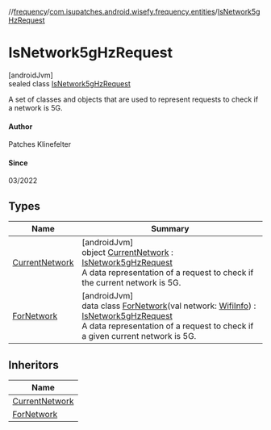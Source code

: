 //[frequency](../../../index.md)/[com.isupatches.android.wisefy.frequency.entities](../index.md)/[IsNetwork5gHzRequest](index.md)

# IsNetwork5gHzRequest

[androidJvm]\
sealed class [IsNetwork5gHzRequest](index.md)

A set of classes and objects that are used to represent requests to check if a network is 5G.

#### Author

Patches Klinefelter

#### Since

03/2022

## Types

| Name | Summary |
|---|---|
| [CurrentNetwork](-current-network/index.md) | [androidJvm]<br>object [CurrentNetwork](-current-network/index.md) : [IsNetwork5gHzRequest](index.md)<br>A data representation of a request to check if the current network is 5G. |
| [ForNetwork](-for-network/index.md) | [androidJvm]<br>data class [ForNetwork](-for-network/index.md)(val network: [WifiInfo](https://developer.android.com/reference/kotlin/android/net/wifi/WifiInfo.html)) : [IsNetwork5gHzRequest](index.md)<br>A data representation of a request to check if a given current network is 5G. |

## Inheritors

| Name |
|---|
| [CurrentNetwork](-current-network/index.md) |
| [ForNetwork](-for-network/index.md) |
